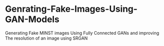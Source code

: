 # Genrating-Fake-Images-Using-GAN-Models
Generating Fake MINST images Using Fully Connected GANs and improving The resolution of an image using SRGAN
